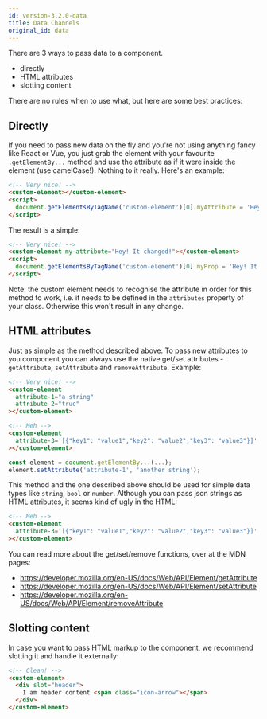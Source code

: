```yaml
---
id: version-3.2.0-data
title: Data Channels
original_id: data
---
```


There are 3 ways to pass data to a component.
- directly
- HTML attributes
- slotting content

There are no rules when to use what, but here are some best practices:

## Directly
If you need to pass new data on the fly and you're not using anything fancy like React or Vue, you
just grab the element with your favourite `.getElementBy...` method and use the attribute as if it
were inside the element (use camelCase!). Nothing to it really. Here's an example:

```html
<!-- Very nice! -->
<custom-element></custom-element>
<script>
  document.getElementsByTagName('custom-element')[0].myAttribute = 'Hey! It changed!';
</script>
```

The result is a simple:

```html
<!-- Very nice! -->
<custom-element my-attribute="Hey! It changed!"></custom-element>
<script>
  document.getElementsByTagName('custom-element')[0].myProp = 'Hey! It changed!';
</script>
```

Note: the custom element needs to recognise the attribute in order for this method to work, i.e. it
needs to be defined in the `attributes` property of your class. Otherwise this won't result in any
change.

## HTML attributes
Just as simple as the method described above. To pass new attributes to you component you can always
use the native get/set attributes - `getAttribute`, `setAttribute` and `removeAttribute`. Example:

```html
<!-- Very nice! -->
<custom-element
  attribute-1="a string"
  attribute-2="true"
></custom-element>

<!-- Meh -->
<custom-element
  attribute-3='[{"key1": "value1","key2": "value2","key3": "value3"}]'
></custom-element>
```

```javascript
const element = document.getElementBy...(...);
element.setAttribute('attribute-1', 'another string');
```

This method and the one described above should be used for simple data types like `string`, `bool`
or `number`. Although you can pass json strings as HTML attributes, it seems kind of ugly in the
HTML:

```html
<!-- Meh -->
<custom-element
  attribute-3='[{"key1": "value1","key2": "value2","key3": "value3"}]'
></custom-element>
```

You can read more about the get/set/remove functions, over at the MDN pages:
- https://developer.mozilla.org/en-US/docs/Web/API/Element/getAttribute
- https://developer.mozilla.org/en-US/docs/Web/API/Element/setAttribute
- https://developer.mozilla.org/en-US/docs/Web/API/Element/removeAttribute

## Slotting content
In case you want to pass HTML markup to the component, we recommend slotting it and handle it
externally:

```html
<!-- Clean! -->
<custom-element>
  <div slot="header">
    I am header content <span class="icon-arrow"></span>
  </div>
</custom-element>
```

